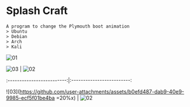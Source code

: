 # Splash Craft
```
A program to change the Plymouth boot animation
> Ubuntu
> Debian
> Arch
> Kali
```

![01](https://github.com/user-attachments/assets/d4b2a7f8-774c-4f48-b7e9-daca40003a14)


![03](https://github.com/user-attachments/assets/b0efd487-dab9-40e9-9985-ecf5f01be4ba)  |  ![02](https://github.com/user-attachments/assets/2e374ccd-82c7-449a-9c8a-49e41f56dee4)

:-------------------------:|:-------------------------:

![03](https://github.com/user-attachments/assets/b0efd487-dab9-40e9-9985-ecf5f01be4ba =20%x) | ![02](https://github.com/user-attachments/assets/2e374ccd-82c7-449a-9c8a-49e41f56dee4)
